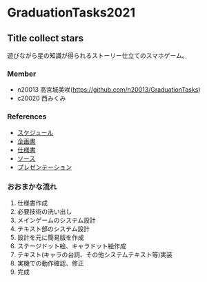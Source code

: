 # GraduationTasks2021

## Title collect stars

遊びながら星の知識が得られるストーリー仕立てのスマホゲーム。

### Member

 - n20013 高宮城美咲(https://github.com/n20013/GraduationTasks)
 - c20020 西みくみ

### References

 - [スケジュール](https://trello.com/b/fROV4uqI/%E6%98%9F%E7%A9%BA%E8%A6%B3%E6%B8%AC%E3%82%A2%E3%83%97%E3%83%AA%E9%96%8B%E7%99%BA%E9%83%A8)
 - [企画書]()
 - [仕様書](https://docs.google.com/spreadsheets/d/1dfRqiay7tzD_MrkfCeWF9kvlHwP0kH4PREqZigumep0/edit#gid=0)
 - [ソース]()
 - [プレゼンテーション](https://docs.google.com/presentation/d/10JXTcoTx6jO94Im2F9egHoDuBH3CWEm60PI8h_YQrUI/edit#slide=id.gda14a19c68_0_0)

### おおまかな流れ
1. 仕様書作成
1. 必要技術の洗い出し
1. メインゲームのシステム設計
1. テキスト部のシステム設計
1. 設計を元に簡易版を作成
1. ステージドット絵、キャラドット絵作成
1. テキスト(キャラの台詞、その他システムテキスト等)実装
1. 実機での動作確認、修正
1. 完成

